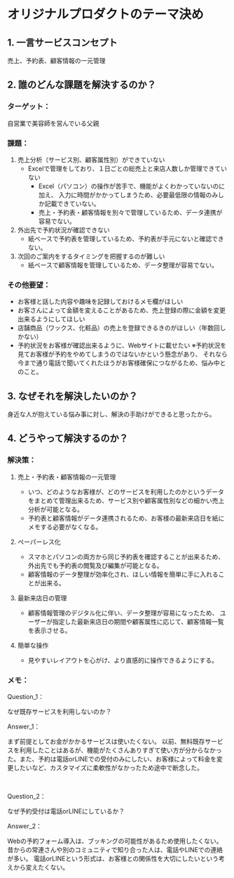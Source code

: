 # オリジナルプロダクトのテーマ決め

## 1. 一言サービスコンセプト

売上、予約表、顧客情報の一元管理

## 2. 誰のどんな課題を解決するのか？

### ターゲット：

自営業で美容師を営んでいる父親

### 課題：

1. 売上分析（サービス別、顧客属性別）ができていない
    - Excelで管理をしており、１日ごとの総売上と来店人数しか管理できていない
        - Excel（パソコン）の操作が苦手で、機能がよくわかっていないのに加え、
        入力に時間がかかってしまうため、必要最低限の情報のみしか記載できていない。
        - 売上・予約表・顧客情報を別々で管理しているため、データ連携が容易でない。
2. 外出先で予約状況が確認できない
    - 紙ベースで予約表を管理しているため、予約表が手元にないと確認できない。
3. 次回のご案内をするタイミングを把握するのが難しい
    - 紙ベースで顧客情報を管理しているため、データ整理が容易でない。

### その他要望：

- お客様と話した内容や趣味を記録しておけるメモ欄がほしい
- お客さんによって金額を変えることがあるため、売上登録の際に金額を変更出来るようにしてほしい
- 店舗商品（ワックス、化粧品）の売上を登録できるきのがほしい（年数回しかない）
- 予約状況をお客様が確認出来るように、Webサイトに載せたい
※予約状況を見てお客様が予約をやめてしまうのではないかという懸念があり、
それなら今まで通り電話で聞いてくれたほうがお客様確保につながるため、悩み中とのこと。

## 3. なぜそれを解決したいのか？

身近な人が抱えている悩み事に対し、解決の手助けができると思ったから。

## 4. どうやって解決するのか？

### 解決策：
1. 売上・予約表・顧客情報の一元管理
   - いつ、どのようなお客様が、どのサービスを利用したのかというデータをまとめて管理出来るため、サービス別や顧客属性別などの細かい売上分析が可能となる。
   - 予約表と顧客情報がデータ連携されるため、お客様の最新来店日を紙にメモする必要がなくなる。

2. ペーパーレス化
   - スマホとパソコンの両方から同じ予約表を確認することが出来るため、外出先でも予約表の閲覧及び編集が可能となる。
   - 顧客情報のデータ整理が効率化され、ほしい情報を簡単に手に入れることが出来る。

3. 最新来店日の管理
   - 顧客情報管理のデジタル化に伴い、データ整理が容易になったため、
ユーザーが指定した最新来店日の期間や顧客属性に応じて、顧客情報一覧を表示させる。

4. 簡単な操作
   - 見やすいレイアウトを心がけ、より直感的に操作できるようにする。

### メモ：

Question_1：

なぜ既存サービスを利用しないのか？

Answer_1：

まず前提としてお金がかかるサービスは使いたくない。
以前、無料既存サービスを利用したことはあるが、機能がたくさんありすぎて使い方が分からなかった。また、予約は電話orLINEでの受付のみにしたい、お客様によって料金を変更したいなど、カスタマイズに柔軟性がなかったため途中で断念した。

<br>

Question_2：

なぜ予約受付は電話orLINEにしているか？

Answer_2：

Webの予約フォーム導入は、ブッキングの可能性があるため使用したくない。
昔からの常連さんや別のコミュニティで知り合った人は、電話やLINEでの連絡が多い。
電話orLINEという形式は、お客様との関係性を大切にしたいという考えから変えたくない。
